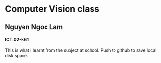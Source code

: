 # Computer Vision class
## Nguyen Ngoc Lam
#### ICT.02-K61

This is what i learnt from the subject at school. Push to github to save local disk space.

